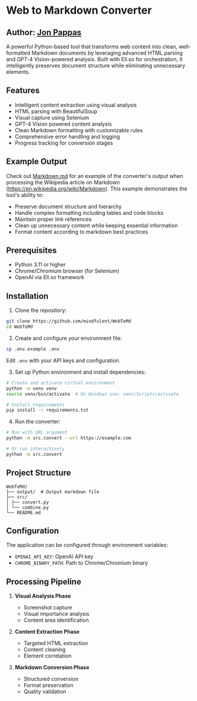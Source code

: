 # Web to Markdown Converter

## Author: [Jon Pappas](https://github.com/mindfulent)

A powerful Python-based tool that transforms web content into clean, well-formatted Markdown documents by leveraging advanced HTML parsing and GPT-4 Vision-powered analysis. Built with Ell.so for orchestration, it intelligently preserves document structure while eliminating unnecessary elements. 

## Features

- Intelligent content extraction using visual analysis
- HTML parsing with BeautifulSoup
- Visual capture using Selenium
- GPT-4 Vision powered content analysis
- Clean Markdown formatting with customizable rules
- Comprehensive error handling and logging
- Progress tracking for conversion stages

## Example Output

Check out [Markdown.md](output/Markdown.md) for an example of the converter's output when processing the Wikipedia article on Markdown (<https://en.wikipedia.org/wiki/Markdown>). This example demonstrates the tool's ability to:

- Preserve document structure and hierarchy
- Handle complex formatting including tables and code blocks
- Maintain proper link references
- Clean up unnecessary content while keeping essential information
- Format content according to markdown best practices

## Prerequisites

- Python 3.11 or higher
- Chrome/Chromium browser (for Selenium)
- OpenAI via Ell.so framework

## Installation

1. Clone the repository:

```bash
git clone https://github.com/mindfulent/WebToMd
cd WebToMd
```

2. Create and configure your environment file:

```bash
cp .env.example .env
```

Edit `.env` with your API keys and configuration.

3. Set up Python environment and install dependencies:

```bash
# Create and activate virtual environment
python -m venv venv
source venv/bin/activate  # On Windows use: venv\Scripts\activate

# Install requirements
pip install -r requirements.txt
```

4. Run the converter:

```bash
# Run with URL argument
python -m src.convert --url https://example.com

# Or run interactively
python -m src.convert
```

## Project Structure

```text
WebToMd/
├── output/  # Output markdown file
├── src/
│ ├── convert.py
│ └── combine.py
└── README.md
```

## Configuration

The application can be configured through environment variables:

- `OPENAI_API_KEY`: OpenAI API key
- `CHROME_BINARY_PATH`: Path to Chrome/Chromium binary

## Processing Pipeline

1. **Visual Analysis Phase**
   - Screenshot capture
   - Visual importance analysis
   - Content area identification

2. **Content Extraction Phase**
   - Targeted HTML extraction
   - Content cleaning
   - Element correlation

3. **Markdown Conversion Phase**
   - Structured conversion
   - Format preservation
   - Quality validation